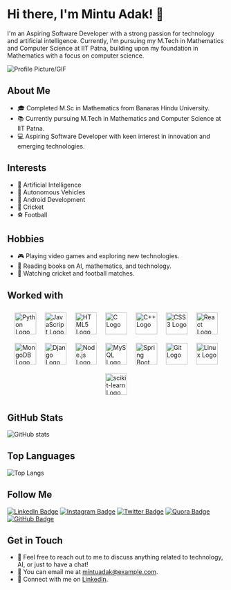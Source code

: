 # Hi there, I'm Mintu Adak! 👋

I'm an Aspiring Software Developer with a strong passion for technology and artificial intelligence. Currently, I'm pursuing my M.Tech in Mathematics and Computer Science at IIT Patna, building upon my foundation in Mathematics with a focus on computer science.

![Profile Picture/GIF](link_to_profile_gif)

## About Me

- 🎓 Completed M.Sc in Mathematics from Banaras Hindu University.
- 📚 Currently pursuing M.Tech in Mathematics and Computer Science at IIT Patna.
- 💻 Aspiring Software Developer with keen interest in innovation and emerging technologies.

## Interests

- 🤖 Artificial Intelligence
- 🚗 Autonomous Vehicles
- 📱 Android Development
- 🏏 Cricket
- ⚽ Football

## Hobbies

- 🎮 Playing video games and exploring new technologies.
- 📖 Reading books on AI, mathematics, and technology.
- 🎥 Watching cricket and football matches.

## Worked with
  <!DOCTYPE html>
<html lang="en">
<head>
  <meta charset="UTF-8">
  <meta name="viewport" content="width=device-width, initial-scale=1.0">
  <style>
    .logo-container {
      display: flex;
      align-items: center;
      justify-content: center;
      flex-wrap: wrap;
    }
    .logo {
      margin: 10px; 
    }
  </style>
</head>
<body>
  <div class="logo-container">
    <img src="https://upload.wikimedia.org/wikipedia/commons/c/c3/Python-logo-notext.svg" alt="Python Logo" class="logo" width="50">
    <img src="https://upload.wikimedia.org/wikipedia/commons/6/6a/JavaScript-logo.png" alt="JavaScript Logo" class="logo" width="50">
    <img src="https://upload.wikimedia.org/wikipedia/commons/6/61/HTML5_logo_and_wordmark.svg" alt="HTML5 Logo" class="logo" width="50">
    <img src="https://upload.wikimedia.org/wikipedia/commons/1/19/C_Logo.png" alt="C Logo" class="logo" width="50">
    <img src="https://upload.wikimedia.org/wikipedia/commons/1/18/ISO_C%2B%2B_Logo.svg" alt="C++ Logo" class="logo" width="50">
    <img src="https://upload.wikimedia.org/wikipedia/commons/d/d5/CSS3_logo_and_wordmark.svg" alt="CSS3 Logo" class="logo" width="50">
    <img src="https://upload.wikimedia.org/wikipedia/commons/a/a7/React-icon.svg" alt="React Logo" class="logo" width="50">
    <img src="https://upload.wikimedia.org/wikipedia/commons/9/93/MongoDB_Logo.svg" alt="MongoDB Logo" class="logo" width="50">
    <img src="https://upload.wikimedia.org/wikipedia/commons/7/75/Django_logo.svg" alt="Django Logo" class="logo" width="50">
    <img src="https://upload.wikimedia.org/wikipedia/commons/d/d9/Node.js_logo.svg" alt="Node.js Logo" class="logo" width="50">
    <img src="https://upload.wikimedia.org/wikipedia/en/d/dd/MySQL_logo.svg" alt="MySQL Logo" class="logo" width="50">
    <img src="https://upload.wikimedia.org/wikipedia/commons/4/44/Spring_Framework_Logo_2018.svg" alt="Spring Boot Logo" class="logo" width="50">
    <img src="https://upload.wikimedia.org/wikipedia/commons/3/3f/Git_icon.svg" alt="Git Logo" class="logo" width="50">
    <img src="https://upload.wikimedia.org/wikipedia/commons/3/35/Tux.svg" alt="Linux Logo" class="logo" width="50">
    <img src="https://upload.wikimedia.org/wikipedia/commons/0/05/Scikit_learn_logo_small.svg" alt="scikit-learn Logo" class="logo" width="50">
  </div>
</body>
</html>


## GitHub Stats

![GitHub stats](https://github-readme-stats.vercel.app/api?username=your_username&show_icons=true)

## Top Languages

![Top Langs](https://github-readme-stats.vercel.app/api/top-langs/?username=your_username)

## Follow Me

[![LinkedIn Badge](https://img.shields.io/badge/-Mintu_Adak-blue?style=flat-square&logo=Linkedin&logoColor=white&link=https://www.linkedin.com/in/mintu-adak)](https://www.linkedin.com/in/mintu-adak)
[![Instagram Badge](https://img.shields.io/badge/-mintu_adak-purple?style=flat-square&logo=Instagram&logoColor=white&link=https://www.instagram.com/mintu_adak)](https://www.instagram.com/mintu_adak)
[![Twitter Badge](https://img.shields.io/badge/-mintu_adak-1DA1F2?style=flat-square&logo=Twitter&logoColor=white&link=https://twitter.com/mintu_adak)](https://twitter.com/mintu_adak)
[![Quora Badge](https://img.shields.io/badge/-Mintu_Adak-red?style=flat-square&logo=Quora&logoColor=white&link=https://www.quora.com/profile/Mintu-Adak)](https://www.quora.com/profile/Mintu-Adak)
[![GitHub Badge](https://img.shields.io/badge/-mintuadak-black?style=flat-square&logo=GitHub&logoColor=white&link=https://github.com/mintuadak)](https://github.com/mintuadak)


## Get in Touch

- 💬 Feel free to reach out to me to discuss anything related to technology, AI, or just to have a chat!
- 📧 You can email me at mintuadak@example.com.
- 🔗 Connect with me on [LinkedIn](https://www.linkedin.com/in/mintu-adak).




